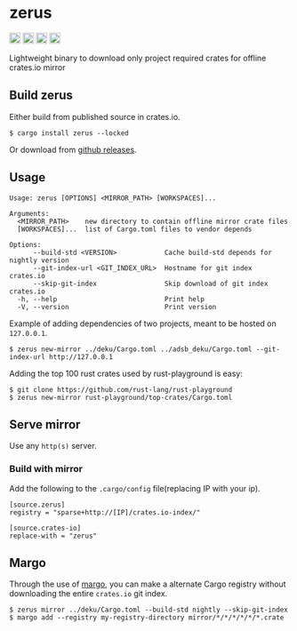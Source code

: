 zerus
===========================

[<img alt="github" src="https://img.shields.io/badge/github-wcampbell0x2a/zerus-8da0cb?style=for-the-badge&labelColor=555555&logo=github" height="20">](https://github.com/wcampbell0x2a/zerus)
[<img alt="crates.io" src="https://img.shields.io/crates/v/zerus.svg?style=for-the-badge&color=fc8d62&logo=rust" height="20">](https://crates.io/crates/zerus)
[<img alt="docs.rs" src="https://img.shields.io/badge/docs.rs-zerus-66c2a5?style=for-the-badge&labelColor=555555&logo=docs.rs" height="20">](https://docs.rs/zerus)
[<img alt="build status" src="https://img.shields.io/github/actions/workflow/status/wcampbell0x2a/zerus/main.yml?branch=master&style=for-the-badge" height="20">](https://github.com/wcampbell0x2a/zerus/actions?query=branch%3Amaster)

Lightweight binary to download only project required crates for offline crates.io mirror

## Build zerus
Either build from published source in crates.io.
```
$ cargo install zerus --locked
```

Or download from [github releases](https://github.com/wcampbell0x2a/zerus/releases).

## Usage
```console
Usage: zerus [OPTIONS] <MIRROR_PATH> [WORKSPACES]...

Arguments:
  <MIRROR_PATH>    new directory to contain offline mirror crate files
  [WORKSPACES]...  list of Cargo.toml files to vendor depends

Options:
      --build-std <VERSION>            Cache build-std depends for nightly version
      --git-index-url <GIT_INDEX_URL>  Hostname for git index crates.io
      --skip-git-index                 Skip download of git index crates.io
  -h, --help                           Print help
  -V, --version                        Print version
```

Example of adding dependencies of two projects, meant to be hosted on `127.0.0.1`.
```console
$ zerus new-mirror ../deku/Cargo.toml ../adsb_deku/Cargo.toml --git-index-url http://127.0.0.1
```

Adding the top 100 rust crates used by rust-playground is easy:
```console
$ git clone https://github.com/rust-lang/rust-playground
$ zerus new-mirror rust-playground/top-crates/Cargo.toml
```

## Serve mirror
Use any `http(s)` server.

### Build with mirror
Add the following to the `.cargo/config` file(replacing IP with your ip).
```
[source.zerus]
registry = "sparse+http://[IP]/crates.io-index/"

[source.crates-io]
replace-with = "zerus"
```

## Margo
Through the use of [margo](https://github.com/integer32llc/margo), you can make a alternate Cargo registry without
downloading the entire `crates.io` git index.
```
$ zerus mirror ../deku/Cargo.toml --build-std nightly --skip-git-index
$ margo add --registry my-registry-directory mirror/*/*/*/*/*/*.crate
```
